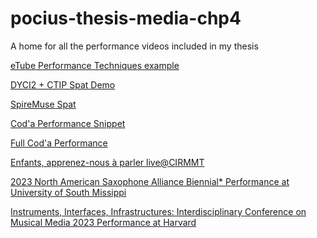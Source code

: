 # pocius-thesis-media-chp4
A home for all the performance videos included in my thesis

[eTube Performance Techniques example](https://www.youtube.com/watch?v=AH3lvAdAwiQ&ab_channel=TommyDavis)

[DYCI2 + CTIP Spat Demo](https://youtu.be/wNiMFgd3qNM)

[SpireMuse Spat](https://youtu.be/0WXv_cV-iuI)

[Cod'a Performance Snippet](https://www.youtube.com/watch?v=n97wToOFiJo&ab_channel=TommyDavis)

[Full Cod'a Performance](https://www.youtube.com/watch?v=iCew_TDMabc&ab_channel=Codesd%27acc%C3%A8s)

[Enfants, apprenez-nous à parler live@CIRMMT](https://www.youtube.com/watch?v=5Otow16e7dk&ab_channel=TommyDavis)

[2023 North American Saxophone Alliance Biennial* Performance at University of South Missippi
](https://youtu.be/cNj9XyaA5JU)

[Instruments, Interfaces, Infrastructures: Interdisciplinary Conference on Musical Media 2023 Performance at Harvard](https://www.youtube.com/watch?v=OreIoIBVwns&ab_channel=TommyDavis)
